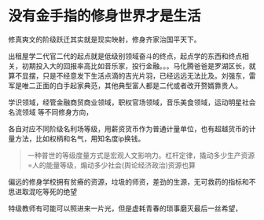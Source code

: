 



# 没有金手指的修身世界才是生活

修真爽文的阶级跃迁其实就是现实映射，修身齐家治国平天下。

出租屋学二代官二代的起点就是低级别领域奋斗的终点，起点学的东西和终点相关，初期投入大的回报率高比如音乐家，投行金融。。。马化腾爸爸是罗湖区长，就算不显摆，只是不经意发下生活点滴的吉光片羽，已经远远无法比及。刘强东，雷军是唯二正面的白手起家典范，其他典型富人都是二代或者改开赘婿靠贵人。

学识领域，经管金融商贸商业领域，职权官场领域，音乐美食领域，运动明星社会名流领域
等不同修身方向，

各自对应不同阶级名利场等级，用薪资货币作为普通计量单位，也有超越货币的计量方法，比如权柄和名气，用知名度ip换钱。

> 一种普世的等级度量方式是宏观人文影响力。杠杆定律，撬动多少生产资源=人的能量等级，煽动多少社会(舆论经济政治)资源也算


偏远的修身学校拥有贫瘠的资源，垃圾的师资，差劲的生源，无可救药的指标和不思进取混吃等死的绝望


特级教师有可能可以照进来一片光，但是虚耗青春的琐事磨灭最后一丝希望，



















